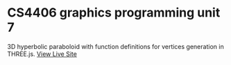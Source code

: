 # CS4406 graphics programming unit 7

3D hyperbolic paraboloid with function definitions for vertices generation in THREE.js. [View Live Site](https://cs4406programmingunit7.netlify.app)
